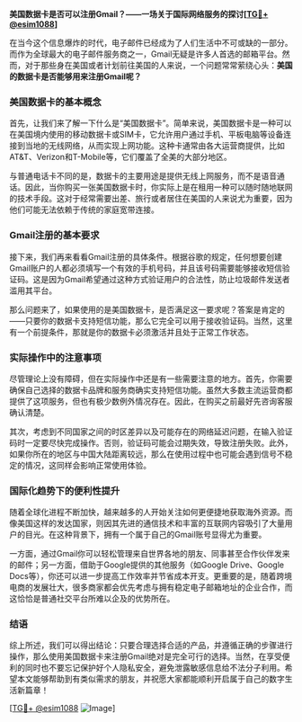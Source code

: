 **美国数据卡是否可以注册Gmail？——一场关于国际网络服务的探讨[[TG💪+ @esim1088](https://t.me/s/esim1088)]**

在当今这个信息爆炸的时代，电子邮件已经成为了人们生活中不可或缺的一部分。而作为全球最大的电子邮件服务商之一，Gmail无疑是许多人首选的邮箱平台。然而，对于那些身在美国或者计划前往美国的人来说，一个问题常常萦绕心头：**美国的数据卡是否能够用来注册Gmail呢？**

### 美国数据卡的基本概念

首先，让我们来了解一下什么是“美国数据卡”。简单来说，美国数据卡是一种可以在美国境内使用的移动数据卡或SIM卡，它允许用户通过手机、平板电脑等设备连接到当地的无线网络，从而实现上网功能。这种卡通常由各大运营商提供，比如AT&T、Verizon和T-Mobile等，它们覆盖了全美的大部分地区。

与普通电话卡不同的是，数据卡的主要用途是提供无线上网服务，而不是语音通话。因此，当你购买一张美国数据卡时，你实际上是在租用一种可以随时随地联网的技术手段。这对于经常需要出差、旅行或者居住在美国的人来说尤为重要，因为他们可能无法依赖于传统的家庭宽带连接。

### Gmail注册的基本要求

接下来，我们再来看看Gmail注册的具体条件。根据谷歌的规定，任何想要创建Gmail账户的人都必须填写一个有效的手机号码，并且该号码需要能够接收短信验证码。这是因为Gmail希望通过这种方式验证用户的合法性，防止垃圾邮件发送者滥用其平台。

那么问题来了，如果使用的是美国数据卡，是否满足这一要求呢？答案是肯定的——只要你的数据卡支持短信功能，那么它完全可以用于接收验证码。当然，这里有一个前提条件，那就是你的数据卡必须激活并且处于正常工作状态。

### 实际操作中的注意事项

尽管理论上没有障碍，但在实际操作中还是有一些需要注意的地方。首先，你需要确保自己选择的数据卡品牌和服务商确实支持短信功能。虽然大多数主流运营商都提供了这项服务，但也有极少数例外情况存在。因此，在购买之前最好先咨询客服确认清楚。

其次，考虑到不同国家之间的时区差异以及可能存在的网络延迟问题，在输入验证码时一定要尽快完成操作。否则，验证码可能会过期失效，导致注册失败。此外，如果你所在的地区与中国大陆距离较远，那么在使用过程中也可能会遇到信号不稳定的情况，这同样会影响正常使用体验。

### 国际化趋势下的便利性提升

随着全球化进程不断加快，越来越多的人开始关注如何更便捷地获取海外资源。而像美国这样的发达国家，则因其先进的通信技术和丰富的互联网内容吸引了大量用户的目光。在这种背景下，拥有一个属于自己的Gmail账号显得尤为重要。

一方面，通过Gmail你可以轻松管理来自世界各地的朋友、同事甚至合作伙伴发来的邮件；另一方面，借助于Google提供的其他服务（如Google Drive、Google Docs等），你还可以进一步提高工作效率并节省成本开支。更重要的是，随着跨境电商的发展壮大，很多商家都会优先考虑与拥有稳定电子邮箱地址的企业合作，而这恰恰是普通社交平台所难以企及的优势所在。

### 结语

综上所述，我们可以得出结论：只要合理选择合适的产品，并遵循正确的步骤进行操作，那么使用美国数据卡来注册Gmail绝对是完全可行的选择。当然，在享受便利的同时也不要忘记保护好个人隐私安全，避免泄露敏感信息给不法分子利用。希望本文能够帮助到有类似需求的朋友，并祝愿大家都能顺利开启属于自己的数字生活新篇章！

[[TG💪+ @esim1088](https://t.me/s/esim1088) ![Image](https://i.postimg.cc/4NQfJmqS/Snipaste-2025-05-13-00-14-12.png)]